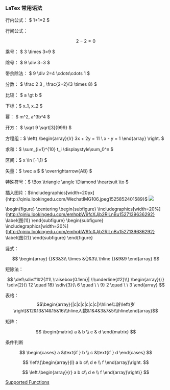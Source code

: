 ### LaTex 常用语法

行内公式： $ 1+1=2 $

行间公式：

$$ 2-2=0 $$

乘号： $ 3 \times 3=9 $

除号： $ 9 \div 3=3 $

带余除法： $ 9 \div 2=4 \cdots\cdots 1 $

分数： $ \frac 2 3 , \frac{2+2}{3 \times 8} $

比较： $ a \gt b $

下标：$ x_1, x_2 $

幂： $ m^2, a^3b^4 $

开方： $ \sqrt 9 \sqrt[3]{999} $

方程组：$ \left\{ \begin{array}{lr}
3x + 2y = 11 \\
x - y = 1
\end{array} \right. $

求和：$ \sum\_{i=1}^{10} t_i \displaystyle\sum_0^n $

区间：$ x \in [-1,1) $

矢量：$ \vec a $ $ \overrightarrow{AB} $

特殊符号：$ \Box \triangle \angle \Diamond \heartsuit \to $

插入图片：$\includegraphics[width=20px]{http://qiniu.lookingedu.com/WechatIMG106.jpeg1525852401589}$
![](http://qiniu.lookingedu.com/WechatIMG106.jpeg1525852401589)

\begin{figure}
\centering
\begin{subfigure}
\includegraphics[width=20%]{http://qiniu.lookingedu.com/emhpbW9fcXJjb2RlLnBu1527139636292}
\label{图(1)}
\end{subfigure}
\begin{subfigure}
\includegraphics[width=20%]{http://qiniu.lookingedu.com/emhpbW9fcXJjb2RlLnBu1527139636292}
\label{图(2)}
\end{subfigure}
\end{figure}

竖式：

$$
\begin{array}
{}&3&3\\
\times &{}&3\\
\hline
{}&9&9
\end{array}
$$

短除法：

$$
\def\sdiv#1#2{#1\ \raisebox{0.1em}| \!\underline{#2}\\}
\begin{array}{r}
\sdiv{2}{\ 12 \quad 18}
\sdiv{3}{\ 6 \quad \ \ 9}
2 \quad \ \ 3
\end{array}
$$

表格：
$$\begin{array}{|c|c|c|c|c|c|}\hline年龄\left(岁\right)&12&13&14&15&16\\\hline人数&1&4&3&7&5\\\hline\end{array}$$

矩阵：

$$
\begin{matrix}
   a & b \\
   c & d
\end{matrix}
$$

条件判断

$$
\begin{cases}
   a &\text{if } b \\
   c &\text{if } d
\end{cases}
$$

$$
\left\{\begin{array}{l}
   a b c\\
   d e \\
   f
\end{array}\right.
$$

$$
\left.\begin{array}{r}
   a b c\\
   d e \\
   f
\end{array}\right\}
$$

[Supported Functions](https://katex.org/docs/supported.html)
